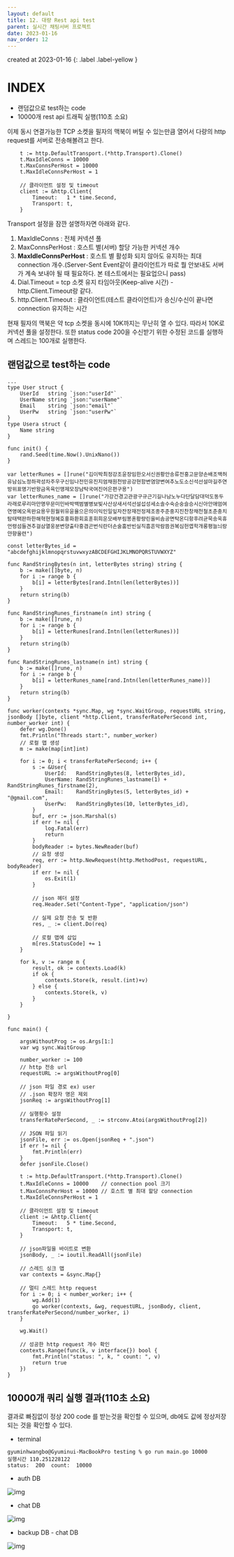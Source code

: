 ```yaml
---
layout: default
title: 12. 대량 Rest api test
parent: 실시간 채팅서버 프로젝트
date: 2023-01-16
nav_order: 12
---
```


created at 2023-01-16
{: .label .label-yellow }

# INDEX
* 랜덤값으로 test하는 code
* 10000개 rest api 트래픽 실행(110초 소요)


이제 동시 연결가능한 TCP 소켓을 필자의 맥북이 버틸 수 있는만큼 열어서 다량의 http request를 서버로 전송해볼려고 한다.

```golang
	t := http.DefaultTransport.(*http.Transport).Clone()
	t.MaxIdleConns = 10000
	t.MaxConnsPerHost = 10000
	t.MaxIdleConnsPerHost = 1

	// 클라이언트 설정 및 timeout
	client := &http.Client{
		Timeout:   1 * time.Second,
		Transport: t,
	}
```

Transport 설정을 잠깐 설명하자면 아래와 같다.

1. MaxIdleConns : 전체 커넥션 풀
2. MaxConnsPerHost : 호스트 별(서버) 할당 가능한 커넥션 개수
3. **MaxIdleConnsPerHost** : 호스트 별 활성화 되지 않아도 유지하는 최대 connection 개수.(Server-Sent Event같이 클라이언트가 따로 뭘 안보내도 서버가 계속 보내야 될 때 필요하다. 본 테스트에서는 필요업으니 pass)
4. Dial.Timeout = tcp 소켓 유지 타임아웃(Keep-alive 시간) - http.Client.Timeout랑 같다.
5. http.Client.Timeout : 클라이언트(테스트 클라이언트)가 송신/수신이 끝나면 connection 유지하는 시간

현재 필자의 맥북은 약 tcp 소켓을 동시에 10K까지는 무난히 열 수 있다. 따라서 10K로 커넥션 풀을 설정한다. 또한 status code 200을 수신받기 위한 수정된 코드를 실행하며 스레드는 100개로 실행한다.

## 랜덤값으로 test하는 code

```golang
...
type User struct {
	UserId   string `json:"userId"`
	UserName string `json:"userName"`
	Email    string `json:"email"`
	UserPw   string `json:"userPw"`
}
type Usera struct {
	Name string
}

func init() {
	rand.Seed(time.Now().UnixNano())
}

var letterRunes = []rune("김이박최정강조윤장임한오서신권황안송류전홍고문양손배조백허유남심노정하곽성차주우구신임나전민유진지엄채원천방공강현함변염양변여추노도소신석선설마길주연방위표명기반왕금옥육인맹제모장남탁국여진어은편구용")
var letterRunes_name = []rune("가강건경고관광구규근기길나남노누다단달담대덕도동두라래로루리마만명무문미민바박백범별병보빛사산상새서석선설섭성세소솔수숙순숭슬승시신아안애엄여연영예오옥완요용우원월위유윤율으은의이익인일잎자잔장재전정제조종주준중지진찬창채천철초춘충치탐태택판하한해혁현형혜호홍화환회효훈휘희운모배부림봉혼황량린을비솜공면탁온디항후려균묵송욱휴언령섬들견추걸삼열웅분변양출타흥겸곤번식란더손술훔반빈실직흠흔악람뜸권복심헌엽학개롱평늘늬랑얀향울련")

const letterBytes_id = "abcdefghijklmnopqrstuvwxyzABCDEFGHIJKLMNOPQRSTUVWXYZ"

func RandStringBytes(n int, letterBytes string) string {
	b := make([]byte, n)
	for i := range b {
		b[i] = letterBytes[rand.Intn(len(letterBytes))]
	}
	return string(b)
}

func RandStringRunes_firstname(n int) string {
	b := make([]rune, n)
	for i := range b {
		b[i] = letterRunes[rand.Intn(len(letterRunes))]
	}
	return string(b)
}

func RandStringRunes_lastname(n int) string {
	b := make([]rune, n)
	for i := range b {
		b[i] = letterRunes_name[rand.Intn(len(letterRunes_name))]
	}
	return string(b)
}

func worker(contexts *sync.Map, wg *sync.WaitGroup, requestURL string, jsonBody []byte, client *http.Client, transferRatePerSecond int, number_worker int) {
	defer wg.Done()
	fmt.Println("Threads start:", number_worker)
	// 로컬 맵 생성
	m := make(map[int]int)

	for i := 0; i < transferRatePerSecond; i++ {
		s := &User{
			UserId:   RandStringBytes(8, letterBytes_id),
			UserName: RandStringRunes_lastname(1) + RandStringRunes_firstname(2),
			Email:    RandStringBytes(5, letterBytes_id) + "@gmail.com",
			UserPw:   RandStringBytes(10, letterBytes_id),
		}
		buf, err := json.Marshal(s)
		if err != nil {
			log.Fatal(err)
			return
		}
		bodyReader := bytes.NewReader(buf)
		// 요청 생성
		req, err := http.NewRequest(http.MethodPost, requestURL, bodyReader)
		if err != nil {
			os.Exit(1)
		}

		// json 헤더 설정
		req.Header.Set("Content-Type", "application/json")

		// 실제 요청 전송 및 반환
		res, _ := client.Do(req)

		// 로컬 맵에 삽입
		m[res.StatusCode] += 1
	}

	for k, v := range m {
		result, ok := contexts.Load(k)
		if ok {
			contexts.Store(k, result.(int)+v)
		} else {
			contexts.Store(k, v)
		}
	}

}

func main() {

	argsWithoutProg := os.Args[1:]
	var wg sync.WaitGroup

	number_worker := 100
	// http 전송 url
	requestURL := argsWithoutProg[0]

	// json 파일 경로 ex) user
	// .json 확장자 명은 제외
	jsonReq := argsWithoutProg[1]

	// 실행횟수 설정
	transferRatePerSecond, _ := strconv.Atoi(argsWithoutProg[2])

	// JSON 파일 읽기
	jsonFile, err := os.Open(jsonReq + ".json")
	if err != nil {
		fmt.Println(err)
	}
	defer jsonFile.Close()

	t := http.DefaultTransport.(*http.Transport).Clone()
	t.MaxIdleConns = 10000    // connection pool 크기
	t.MaxConnsPerHost = 10000 // 호스트 별 최대 할당 connection
	t.MaxIdleConnsPerHost = 1

	// 클라이언트 설정 및 timeout
	client := &http.Client{
		Timeout:   5 * time.Second,
		Transport: t,
	}

	// json파일을 바이트로 변환
	jsonBody, _ := ioutil.ReadAll(jsonFile)

	// 스레드 싱크 맵
	var contexts = &sync.Map{}

	// 멀티 스레드 http request
	for i := 0; i < number_worker; i++ {
		wg.Add(1)
		go worker(contexts, &wg, requestURL, jsonBody, client, transferRatePerSecond/number_worker, i)
	}

	wg.Wait()

	// 성공한 http request 개수 확인
	contexts.Range(func(k, v interface{}) bool {
		fmt.Println("status: ", k, " count: ", v)
		return true
	})
}
```

## 10000개 쿼리 실행 결과(110초 소요)

결과로 빠짐없이 정상 200 code 를 받는것을 확인할 수 있으며, db에도 값에 정상저장되는 것을 확인할 수 있다.

* terminal
```
gyuminhwangbo@Gyuminui-MacBookPro testing % go run main.go 10000
실행시간 110.251228122
status:  200  count:  10000
```

* auth DB

![img](../../../assets/img/spring/db5432_auth.png)

* chat DB

![img](../../../assets/img/spring/db5434_user.png)

* backup DB - chat DB

![img](../../../assets/img/spring/db5433_user.png)

